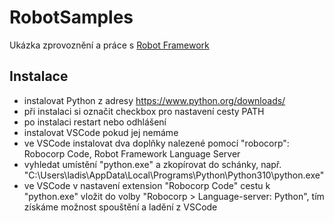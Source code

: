 # RobotSamples
Ukázka zprovoznění a práce s [Robot Framework](https://robotframework.org/)

## Instalace
* instalovat Python z adresy https://www.python.org/downloads/
* při instalaci si označit checkbox pro nastavení cesty PATH
* po instalaci restart nebo odhlášení
* instalovat VSCode pokud jej nemáme
* ve VSCode instalovat dva doplňky nalezené pomocí "robocorp": Robocorp Code, Robot Framework Language Server
* vyhledat umístění "python.exe" a zkopírovat do schánky, např. "C:\Users\ladis\AppData\Local\Programs\Python\Python310\python.exe"
* ve VSCode v nastavení extension "Robocorp Code" cestu k "python.exe" vložit do volby "Robocorp > Language-server: Python", tím získáme možnost spouštění a ladění z VSCode
